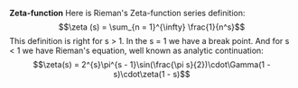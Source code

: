**Zeta-function**
Here is Rieman's Zeta-function series definition:
$$\zeta (s) = \sum_{n = 1}^{\infty} \frac{1}{n^s}$$
This definition is right for s > 1.
In the s = 1 we have а break point.
And for s < 1 we have Rieman's equation, well known as analytic continuation:
$$\zeta(s) = 2^{s}\pi^{s - 1}\sin(\frac{\pi s}{2})\cdot\Gamma(1 - s)\cdot\zeta(1 - s)$$
